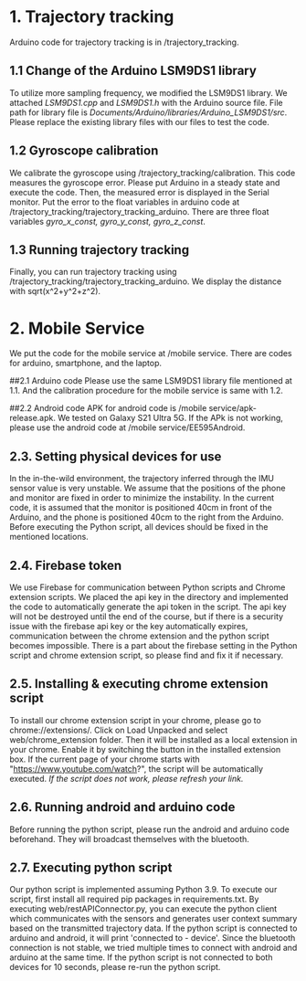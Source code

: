 # 1. Trajectory tracking
Arduino code for trajectory tracking is in /trajectory_tracking.

## 1.1 Change of the Arduino LSM9DS1 library
To utilize more sampling frequency, we modified the LSM9DS1 library.
We attached _LSM9DS1.cpp_ and _LSM9DS1.h_ with the Arduino source file.
File path for library file is *Documents/Arduino/libraries/Arduino_LSM9DS1/src*.
Please replace the existing library files with our files to test the code.

## 1.2 Gyroscope calibration
We calibrate the gyroscope using /trajectory_tracking/calibration.
This code measures the gyroscope error. 
Please put Arduino in a steady state and execute the code.
Then, the measured error is displayed in the Serial monitor.
Put the error to the float variables in arduino code at
/trajectory_tracking/trajectory_tracking_arduino.
There are three float variables *gyro_x_const, gyro_y_const, gyro_z_const*.

## 1.3 Running trajectory tracking
Finally, you can run trajectory tracking using /trajectory_tracking/trajectory_tracking_arduino.
We display the distance with sqrt(x^2+y^2+z^2).

# 2. Mobile Service
We put the code for the mobile service at /mobile service.
There are codes for arduino, smartphone, and the laptop.

##2.1 Arduino code
Please use the same LSM9DS1 library file mentioned at 1.1.
And the calibration procedure for the mobile service is same with 1.2.

##2.2 Android code
APK for android code is /mobile service/apk-release.apk.
We tested on Galaxy S21 Ultra 5G. 
If the APk is not working, please use the android code at /mobile service/EE595Android.

## 2.3. Setting physical devices for use
In the in-the-wild environment, the trajectory inferred through the IMU sensor value is very unstable. We assume that the positions of the phone and monitor are fixed in order to minimize the instability. In the current code, it is assumed that the monitor is positioned 40cm in front of the Arduino, and the phone is positioned 40cm to the right from the Arduino. Before executing the Python script, all devices should be fixed in the mentioned locations.
## 2.4. Firebase token
We use Firebase for communication between Python scripts and Chrome extension scripts. We placed the api key in the directory and implemented the code to automatically generate the api token in the script. The api key will not be destroyed until the end of the course, but if there is a security issue with the firebase api key or the key automatically expires, communication between the chrome extension and the python script becomes impossible. There is a part about the firebase setting in the Python script and chrome extension script, so please find and fix it if necessary.
## 2.5. Installing & executing chrome extension script
To install our chrome extension script in your chrome, please go to chrome://extensions/. Click on Load Unpacked and select web/chrome_extension folder. Then it will be installed as a local extension in your chrome. Enable it by switching the button in the installed extension box. If the current page of your chrome starts with "https://www.youtube.com/watch?", the script will be automatically executed. *If the script does not work, please refresh your link.*
## 2.6. Running android and arduino code
Before running the python script, please run the android and arduino code beforehand.
They will broadcast themselves with the bluetooth.

## 2.7. Executing python script
Our python script is implemented assuming Python 3.9. 
To execute our script, first install all required pip packages in requirements.txt. 
By executing web/restAPIConnector.py, you can execute the python client which communicates with the sensors and generates user context summary based on the transmitted trajectory data.
If the python script is connected to arduino and android, it will print 'connected to - device'.
Since the bluetooth connection is not stable, we tried multiple times to connect with android and arduino at the same time.
If the python script is not connected to both devices for 10 seconds, please re-run the python script.
